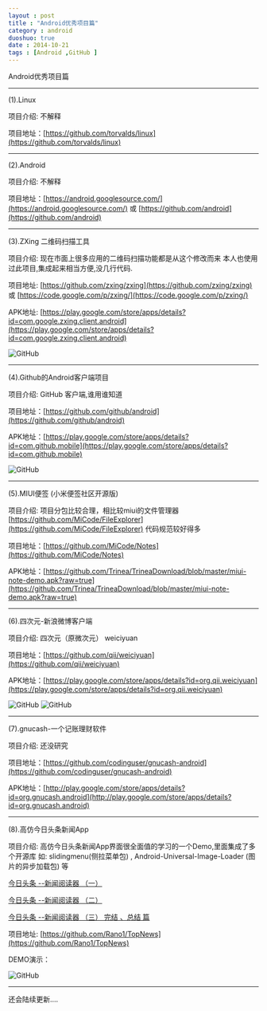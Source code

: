 ```yaml
---
layout : post
title : "Android优秀项目篇"
category : android
duoshuo: true
date : 2014-10-21
tags : [Android ,GitHub ]
---
```


Android优秀项目篇

----

(1).Linux

项目介绍: 不解释

项目地址：[https://github.com/torvalds/linux](https://github.com/torvalds/linux)

---

(2).Android

项目介绍: 不解释

项目地址：[https://android.googlesource.com/](https://android.googlesource.com/) 或 [https://github.com/android](https://github.com/android)


<!-- more -->

----

(3).ZXing 二维码扫描工具

项目介绍: 现在市面上很多应用的二维码扫描功能都是从这个修改而来 本人也使用过此项目,集成起来相当方便,没几行代码.

项目地址: [https://github.com/zxing/zxing](https://github.com/zxing/zxing) 或 [https://code.google.com/p/zxing/](https://code.google.com/p/zxing/)

APK地址: [https://play.google.com/store/apps/details?id=com.google.zxing.client.android](https://play.google.com/store/apps/details?id=com.google.zxing.client.android)

![GitHub](https://camo.githubusercontent.com/cd92fcc87ebc531c60edc667da4a77b90c004ff0/68747470733a2f2f7261772e6769746875622e636f6d2f77696b692f7a78696e672f7a78696e672f7a78696e672d6c6f676f2e706e67)

----

(4).Github的Android客户端项目

项目介绍: GitHub 客户端,谁用谁知道

项目地址：[https://github.com/github/android](https://github.com/github/android)

APK地址：[https://play.google.com/store/apps/details?id=com.github.mobile](https://play.google.com/store/apps/details?id=com.github.mobile)

![GitHub](https://cloud.githubusercontent.com/assets/3838734/3855877/4cf2a2dc-1eec-11e4-9634-2a1adf8f1c39.jpg)

----

(5).MIUI便签 (小米便签社区开源版)

项目介绍: 项目分包比较合理，相比较miui的文件管理器 [https://github.com/MiCode/FileExplorer](https://github.com/MiCode/FileExplorer) 代码规范较好得多

项目地址：[https://github.com/MiCode/Notes](https://github.com/MiCode/Notes)

APK地址：[https://github.com/Trinea/TrineaDownload/blob/master/miui-note-demo.apk?raw=true](https://github.com/Trinea/TrineaDownload/blob/master/miui-note-demo.apk?raw=true)

----

(6).四次元-新浪微博客户端

项目介绍: 四次元（原微次元） weiciyuan

项目地址：[https://github.com/qii/weiciyuan](https://github.com/qii/weiciyuan)

APK地址：[https://play.google.com/store/apps/details?id=org.qii.weiciyuan](https://play.google.com/store/apps/details?id=org.qii.weiciyuan)

![GitHub](https://camo.githubusercontent.com/7deb51df7b284f7affc350b7d299c46d4476596b/68747470733a2f2f6c68352e67677068742e636f6d2f6c69616f3479726173657563536e636271395a4f417370436237785a5a2d45376948735376334f42476246774c6936705379733847346a617031333270556d7559513d683930302d7277)
![GitHub](https://camo.githubusercontent.com/48decff5ad9407a92479a72fed9c03a059bc383e/68747470733a2f2f6c68352e67677068742e636f6d2f686c66324879376e7976475a326c365756334c45643249695856705f78596837365f6250555345615166306570527778783358412d376441466a5142695a793754773d683930302d7277)

----

(7).gnucash-一个记账理财软件

项目介绍: 还没研究

项目地址：[https://github.com/codinguser/gnucash-android](https://github.com/codinguser/gnucash-android)

APK地址：[http://play.google.com/store/apps/details?id=org.gnucash.android](http://play.google.com/store/apps/details?id=org.gnucash.android)

----



(8).高仿今日头条新闻App

项目介绍: 高仿今日头条新闻App界面很全面值的学习的一个Demo,里面集成了多个开源库 如: slidingmenu(侧拉菜单包) , Android-Universal-Image-Loader  (图片的异步加载包)  等

[今日头条 --新闻阅读器 （一）](http://blog.csdn.net/vipzjyno1/article/details/23591315)

[今日头条 --新闻阅读器 （二）](http://blog.csdn.net/vipzjyno1/article/details/23619269)

[今日头条 --新闻阅读器 （三） 完结 、总结 篇](http://blog.csdn.net/vipzjyno1/article/details/26514543)

项目地址: [https://github.com/Rano1/TopNews](https://github.com/Rano1/TopNews)

DEMO演示：

![GitHub](https://raw.githubusercontent.com/Rano1/TopNews/master/art/1.png)



----

还会陆续更新....